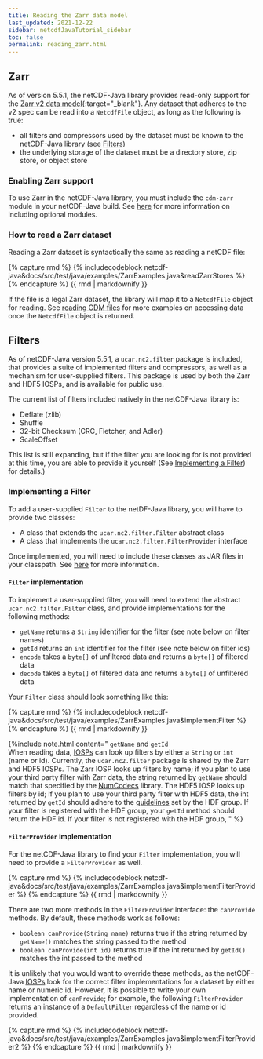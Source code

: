 ```yaml
---
title: Reading the Zarr data model
last_updated: 2021-12-22
sidebar: netcdfJavaTutorial_sidebar
toc: false
permalink: reading_zarr.html
---
```

## Zarr

As of version 5.5.1, the netCDF-Java library provides read-only support for the [Zarr v2 data model](https://zarr.readthedocs.io/en/stable/spec/v2.html#){:target="_blank"}. 
Any dataset that adheres to the v2 spec can be read into a `NetcdfFile` object, as long as the following is true:

* all filters and compressors used by the dataset must be known to the netCDF-Java library (see [Filters](reading_zarr.html#filters))
* the underlying storage of the dataset must be a directory store, zip store, or object store

### Enabling Zarr support

To use Zarr in the netCDF-Java library, you must include the `cdm-zarr` module in your netCDF-Java build. 
See [here](using_netcdf_java_artifacts.html) for more information on including optional modules.

### How to read a Zarr dataset

Reading a Zarr dataset is syntactically the same as reading a netCDF file:

{% capture rmd %}
{% includecodeblock netcdf-java&docs/src/test/java/examples/ZarrExamples.java&readZarrStores %}
{% endcapture %}
{{ rmd | markdownify }}

If the file is a legal Zarr dataset, the library will map it to a `NetcdfFile` object for reading.
See [reading CDM files](reading_cdm.html) for more examples on accessing data once the `NetcdfFile` object is returned.

## Filters

As of netCDF-Java version 5.5.1, a `ucar.nc2.filter` package is included, that provides a suite of implemented filters and compressors,
as well as a mechanism for user-supplied filters. This package is used by both the Zarr and HDF5 IOSPs, and is available for public use.

The current list of filters included natively in the netCDF-Java library is:

* Deflate (zlib)
* Shuffle
* 32-bit Checksum (CRC, Fletcher, and Adler)
* ScaleOffset

This list is still expanding, but if the filter you are looking for is not provided at this time, you are able to provide it yourself 
(See [Implementing a Filter](#implementing-a-filter)) for details.)

### Implementing a Filter

To add a user-supplied `Filter` to the netDF-Java library, you will have to provide two classes:

* A class that extends the `ucar.nc2.filter.Filter` abstract class
* A class that implements the `ucar.nc2.filter.FilterProvider` interface

Once implemented, you will need to include these classes as JAR files in your classpath. See [here](runtime_loading.html) for more information.

#### `Filter` implementation

To implement a user-supplied filter, you will need to extend the abstract `ucar.nc2.filter.Filter` class, and provide implementations for the following methods:
* `getName` returns a `String` identifier for the filter (see note below on filter names)
* `getId` returns an `int` identifier for the filter (see note below on filter ids)
* `encode` takes a `byte[]` of unfiltered data and returns a `byte[]` of filtered data
* `decode` takes a `byte[]` of filtered data and returns a `byte[]` of unfiltered data

Your `Filter` class should look something like this:

{% capture rmd %}
{% includecodeblock netcdf-java&docs/src/test/java/examples/ZarrExamples.java&implementFilter %}
{% endcapture %}
{{ rmd | markdownify }}

{%include note.html content="
`getName` and `getId`   
When reading data, [IOSPs](writing_iosp.html) can look up filters by either a `String` or `int` (name or id). Currently, the `ucar.nc2.filter`
package is shared by the Zarr and HDF5 IOSPs. The Zarr IOSP looks up filters by name; if you plan to use your third party filter with Zarr data,
the string returned by `getName` should match that specified by the [NumCodecs](https://numcodecs.readthedocs.io/en/stable/) library.
The HDF5 IOSP looks up filters by id; if you plan to use your third party filter with HDF5 data, the int returned by `getId` should adhere to the
[guidelines](https://portal.hdfgroup.org/display/support/Registered+Filter+Plugins) set by the HDF group.
If your filter is registered with the HDF group, your `getId` method should return the HDF id. If your filter is not registered with the HDF group,
" %}

#### `FilterProvider` implementation

For the netCDF-Java library to find your `Filter` implementation, you will need to provide a `FilterProvider` as well. 

{% capture rmd %}
{% includecodeblock netcdf-java&docs/src/test/java/examples/ZarrExamples.java&implementFilterProvider %}
{% endcapture %}
{{ rmd | markdownify }}

There are two more methods in the `FilterProvider` interface: the `canProvide` methods. By default, these methods work as follows:
* `boolean canProvide(String name)` returns true if the string returned by `getName()` matches the string passed to the method
* `boolean canProvide(int id)` returns true if the int returned by `getId()` matches the int passed to the method

It is unlikely that you would want to override these methods, as the netCDF-Java [IOSPs](writing_iosp.html) look for the correct filter implementations 
for a dataset by either name or numeric id. However, it is possible to write your own implementation of `canProvide`; for example, the 
following `FilterProvider` returns an instance of a `DefaultFilter` regardless of the name or id provided.

{% capture rmd %}
{% includecodeblock netcdf-java&docs/src/test/java/examples/ZarrExamples.java&implementFilterProvider2 %}
{% endcapture %}
{{ rmd | markdownify }}
